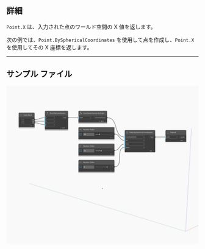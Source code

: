 ## 詳細
`Point.X` は、入力された点のワールド空間の X 値を返します。

次の例では、`Point.BySphericalCoordinates` を使用して点を作成し、`Point.X` を使用してその X 座標を返します。

___
## サンプル ファイル

![X](./Autodesk.DesignScript.Geometry.Point.X_img.jpg)

